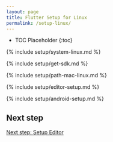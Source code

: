 ```yaml
---
layout: page
title: Flutter Setup for Linux
permalink: /setup-linux/
---
```


* TOC Placeholder
{:toc}

{% include setup/system-linux.md %}

{% include setup/get-sdk.md %} 

{% include setup/path-mac-linux.md %}

{% include setup/editor-setup.md %}

{% include setup/android-setup.md %}

## Next step

[Next step: Setup Editor](/get-started/editor-configuration/)

